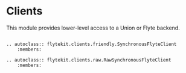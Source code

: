 # Clients

This module provides lower-level access to a Union or Flyte backend.

```{eval-rst}

.. autoclass:: flytekit.clients.friendly.SynchronousFlyteClient
    :members:

.. autoclass:: flytekit.clients.raw.RawSynchronousFlyteClient
    :members:

```